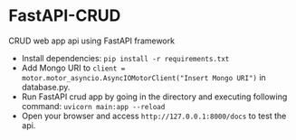 # FastAPI-CRUD
CRUD web app api using FastAPI framework
- Install dependencies:
  ` pip install -r requirements.txt `
- Add Mongo URI to `client = motor.motor_asyncio.AsyncIOMotorClient("Insert Mongo URI")` in database.py.
- Run FastAPI crud app by going in the directory and executing following command:
 `uvicorn main:app --reload`
- Open your browser and access `http://127.0.0.1:8000/docs` to test the api.
